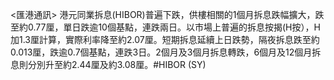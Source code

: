 <匯港通訊>    港元同業拆息(HIBOR)普遍下跌，供樓相關的1個月拆息跌幅擴大，跌至約0.77厘，單日跌逾10個基點，連跌兩日。以市場上普遍的拆息按揭(H按），H加1.3厘計算，實際利率降至約2.07厘。短期拆息延續上日跌勢，隔夜拆息跌至約0.013厘，跌逾0.7個基點，連跌3日。2個月及3個月拆息轉跌，6個月及12個月拆息則分別升至約2.44厘及約3.08厘。#HIBOR (SY)